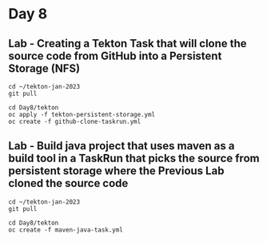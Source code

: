 # Day 8

## Lab - Creating a Tekton Task that will clone the source code from GitHub into a Persistent Storage (NFS)
```
cd ~/tekton-jan-2023
git pull

cd Day8/tekton
oc apply -f tekton-persistent-storage.yml
oc create -f github-clone-taskrun.yml
```

## Lab - Build java project that uses maven as a build tool in a TaskRun that picks the source from persistent storage where the Previous Lab cloned the source code

```
cd ~/tekton-jan-2023
git pull

cd Day8/tekton
oc create -f maven-java-task.yml
```
